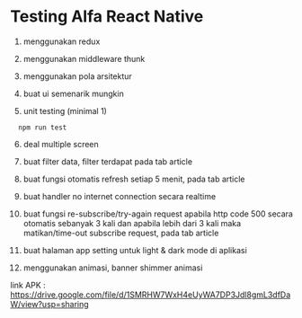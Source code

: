 # Testing Alfa React Native

1. menggunakan redux

2. menggunakan middleware thunk

3. menggunakan pola arsitektur

4. buat ui semenarik mungkin

5. unit testing (minimal 1)

```
  npm run test
```

6. deal multiple screen

7. buat filter data, filter terdapat pada tab article

8. buat fungsi otomatis refresh setiap 5 menit, pada tab article

9. buat handler no internet connection secara realtime

10. buat fungsi re-subscribe/try-again request apabila http code 500
secara otomatis sebanyak 3 kali dan apabila lebih dari 3 kali maka
matikan/time-out subscribe request, pada tab article

11. buat halaman app setting untuk light & dark mode di aplikasi

12. menggunakan animasi, banner shimmer animasi

link APK : https://drive.google.com/file/d/1SMRHW7WxH4eUyWA7DP3Jdl8gmL3dfDaW/view?usp=sharing
